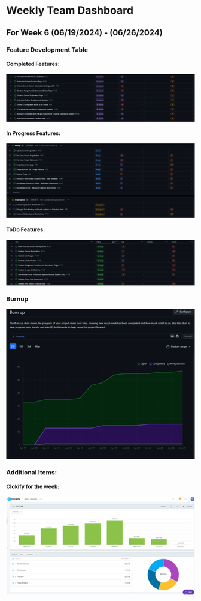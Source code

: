 # Weekly Team Dashboard
## For Week 6 (06/19/2024) - (06/26/2024)

<div style="width: 100%;">
<p float="left">
    <h3>Feature Development Table</h3>
    <h4> Completed Features: </h4>
        <img src="./images/week6Done.png" width="max" />
    <h4> In Progress Features: </h4>
        <img src="./images/week6Inprogress.png" width="max" />
    <h4> ToDo Features: </h4>
        <img src="./images/week6Todo.png" width="max" />
    <h3>Burnup</h3>
        <img src="./images/week6Burnup.png" width="max" />
        <h3>Additional Items: </h3>
    <h4>Clokify for the week:</h4>
 <img src="./images/week6Clokify2.png" width="max" />
</p>

</div>

